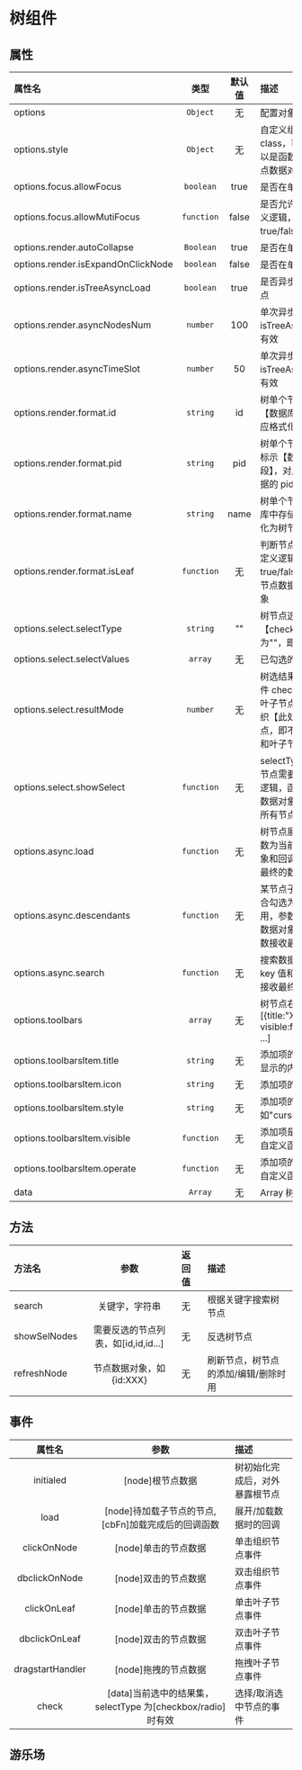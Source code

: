 # 树组件

## 属性

| 属性名                             |    类型    | 默认值 | 描述                                                                                                                                       |
| :--------------------------------- | :--------: | :----: | :----------------------------------------------------------------------------------------------------------------------------------------- |
| options                            |  `Object`  |   无   | 配置对象                                                                                                                                   |
| options.style                      |  `Object`  |   无   | 自定义组织节点图标的 class，可以是字符串，也可以是函数【函数参数为当前节点数据对象】                                                       |
| options.focus.allowFocus           | `boolean`  |  true  | 是否在单双击时选中节点                                                                                                                     |
| options.focus.allowMutiFocus       | `function` | false  | 是否允许选中多个节点，自定义逻辑，返回结果为 true/false，默认为 false                                                                      |
| options.render.autoCollapse        | `Boolean`  |  true  | 是否在单双击时选中节点                                                                                                                     |
| options.render.isExpandOnClickNode | `boolean`  | false  | 是否在单双击时选中节点                                                                                                                     |
| options.render.isTreeAsyncLoad     | `boolean`  |  true  | 是否异步加载某一节点的子节点                                                                                                               |
| options.render.asyncNodesNum       |  `number`  |  100   | 单次异步加载的节点个数，isTreeAsyncLoad 为 true 是有效                                                                                     |
| options.render.asyncTimeSlot       |  `number`  |   50   | 单次异步加载的时间间隔，isTreeAsyncLoad 为 true 是有效                                                                                     |
| options.render.format.id           |  `string`  |   id   | 树单个节点数据的唯一标示【数据库中存储的字段】，对应格式化为树节点数据的 id                                                                |
| options.render.format.pid          |  `string`  |  pid   | 树单个节点数据父节点的唯一标示【数据库中存储的字段】，对应格式化为树节点数据的 pid                                                         |
| options.render.format.name         |  `string`  |  name  | 树单个节点数据的名称【数据库中存储的字段】，对应格式化为树节点数据的 name                                                                  |
| options.render.format.isLeaf       | `function` |   无   | 判断节点是否为叶子节点，自定义逻辑，返回结果为 true/false，函数参数为当前节点数据对象和父节点数据对象                                      |
| options.select.selectType          |  `string`  |   ""   | 树节点选择类型【checkbox/radio】，默认为""，即没有选择图标                                                                                 |
| options.select.selectValues        |  `array`   |   无   | 已勾选的数据[{id:"XXX"}, ...]                                                                                                              |
| options.select.resultMode          |  `number`  |   无   | 树选结果模式【1/2】，配合事件 check 使用，1 标示回传叶子节点数组，2 标示回传组织【此处的组织是选中的节点，即不在返回其子孙节点】和叶子节点 |
| options.select.showSelect          | `function` |   无   | selectType 不为空时，哪些节点需要展示选择框，自定义逻辑，函数参数为当前节点的数据对象，默认返回 true，即所有节点均出现选择图标             |
| options.async.load                 | `function` |   无   | 树节点展开时的数据获取，参数为当前待展开节点的数据对象和回调函数，回调函数接收最终的数据列表数组                                           |
| options.async.descendants          | `function` |   无   | 某节点子孙节点数据获取，配合勾选为展开的组织节点时使用，参数为当前待展开节点的数据对象和回调函数，回调函数接收最终的数据列表数组           |
| options.async.search               | `function` |   无   | 搜索数据获取，参数为搜索 key 值和回调函数，回调函数接收最终的数据列表数组                                                                  |
| options.toolbars                   |  `array`   |   无   | 树节点右侧扩展对象数组[{title:"XXX",icon:"",style:"", visible:func, operate: func}, ...]                                                   |
| options.toolbarsItem.title         |  `string`  |   无   | 添加项的 title，及鼠标移入后显示的内容                                                                                                     |
| options.toolbarsItem.icon          |  `string`  |   无   | 添加项的 icon，这里是 class                                                                                                                |
| options.toolbarsItem.style         |  `string`  |   无   | 添加项的 style 定制，如"cursor: default"                                                                                                   |
| options.toolbarsItem.visible       | `function` |   无   | 添加项是否显示的判断函数，自定义函数逻辑                                                                                                   |
| options.toolbarsItem.operate       | `function` |   无   | 添加项的点击事件回调函数，自定义函数逻辑                                                                                                   |
| data                               |  `Array`   |   无   | Array 树节点数据                                                                                                                           |

## 方法

| 方法名       |                参数                 | 返回值 | 描述                                 |
| :----------- | :---------------------------------: | :----- | :----------------------------------- |
| search       |           关键字，字符串            | 无     | 根据关键字搜索树节点                 |
| showSelNodes | 需要反选的节点列表，如[id,id,id...] | 无     | 反选树节点                           |
| refreshNode  |      节点数据对象，如{id:XXX}       | 无     | 刷新节点，树节点的添加/编辑/删除时用 |

## 事件

|      属性名      |                            参数                             | 描述                           |
| :--------------: | :---------------------------------------------------------: | :----------------------------- |
|    initialed     |                      [node]根节点数据                       | 树初始化完成后，对外暴露根节点 |
|       load       |     [node]待加载子节点的节点,[cbFn]加载完成后的回调函数     | 展开/加载数据时的回调          |
|   clickOnNode    |                    [node]单击的节点数据                     | 单击组织节点事件               |
|  dbclickOnNode   |                    [node]双击的节点数据                     | 双击组织节点事件               |
|   clickOnLeaf    |                    [node]单击的节点数据                     | 单击叶子节点事件               |
|  dbclickOnLeaf   |                    [node]双击的节点数据                     | 双击叶子节点事件               |
| dragstartHandler |                    [node]拖拽的节点数据                     | 拖拽叶子节点事件               |
|      check       | [data]当前选中的结果集，selectType 为[checkbox/radio]时有效 | 选择/取消选中节点的事件        |

## 游乐场

<vuep template="#example"></vuep>

<script v-pre type="text/x-template" id="example">
<style lang="less">
    .np-tree-node-list .icon-root {width: 16px; height: 14px;background-image: url(./components/base/icon/icon16x14-org.png);}
    .np-tree-node-list .icon-group,.np-tree-node-list .icon-leaf {width: 16px; height: 14px;background-image: url(./components/base/icon/icon16x14-police.png);}
    .np-tree-node-list .icon-tool { width: 16px; height: 14px; background-image: url(./components/base/icon/icon16x14-org.png);}
</style>
<template>
  <div class="demo-container">
    <div class="np-tree" v-if='data'>
		<input type="button" value="设置静态数据" @click.stop = 'login()' />
		<input type="button" value="回显" @click.stop = 'showSelectedNodes()' />
        <xui-tree ref="tree" v-if="isInit"
				:data ='data'
				:options="treeOptions"
                @initialed="initialed"
				@dbclickOnNode = "dbclickOnNode"
				@clickOnNode='clickOnNode'
				@dbclickOnLeaf='dbclickOnLeaf'
				@clickOnLeaf='clickOnLeaf'
				@dragstartHandler="dragstartHandler"
				@check="checkResult"/>
	</div>
  </div>
</template>

<script>
var demoData;
	function iterateTree(items, fn) {
		IX.iterate(items, function(item) {
			if (fn(item)) {
				iterateTree(item.children || [], fn);
			}
		});
	}

	function getData(node) {
		if (!node) {
			console.log("请求根组织数据：", node);
			return [demoData[0]]
		}
		var res = [];
		iterateTree(demoData, function (item) {
			if (item.id === node.id) {
				res = item.children;
				return false;
			}
			return true;
		});
		return res;
	}

	function loadData(node) {
		return getData(node);
	}

	export default {
		data: function () {
			return {
                treeOptions: {
                    isEnableDragger: false,
                    style: {
                        icon: {
                            "i-group": "icon-group",
                            "i-leaf": function () {
                                return "";
                            },
                            "i-root": "icon-root"
                        }
                    },
                    focus: {
                        allowFocus: true,
                        allowMutiFocus: function () {
                            return false;/*(window.mapConfig.isShowMultitonWin) || this.sence === "monitor"*/
                        }
                    },
                    render: {
                        autoCollapse: true,
                        isExpandOnClickNode: false,
                        isTreeAsyncLoad: true,
                        asyncNodesNum: 1000,
                        asyncTimeSlot: 50,
                        format: {
                            id: "id",
                            pid: "parentId",
                            name: "name",
                            isLeaf: (item, node) => {
								return (item.nodeType !== "org");
                            }
                        }
                    },
                    select: {
                        selectType: "checkbox",
                        selectValues: [/*"6de7a8c6-5104-4f75-902c-47b02af4e035"*/],
                        resultMode: 1,
                        //selectType不为空时，哪些节点需要展示选择框，自定义逻辑
                        showSelect: (node) => {
                            return true/*node.isLeaf*/;
                        }
                    },
					async: {
						//树节点展开时用
						load: (node, cbFn) => {
							$.get({url:"./components/base/data.json", dataType:'json'}, res => {
								demoData = res;
								cbFn(loadData(node))
							})
						},
                        //获取子孙节点，选中未展开组织节点时用
                        descendants: (node, cbFn) => {
                        },
                        //搜索节点时用
                        search: (key, cbFn) => {
                        }
					},
					toolbars: [{
                        title: "点击事件",
                        icon: "icon-tool hover",
                        style: "cursor: default",
                        visible: (item) => {
                            return item.isLeaf;
                        },
                        operate: (item) => {
                            console.log("operate:", item);
                        }
					}],
					tips:[{
						class: function (item) {
                            return "zy";
						},
						style: "cursor: default",
                        visible: (item) => {
	                        return !item.isLeaf;
                        },
                        content: function (item) {
                            return "tips";
                        }
					}]
                },
				data: [],//demoData
				isInit: false
			};
		},
		methods: {
			login: function () {
				this.isInit = true;
			},
			searchTree: function (key) {
				if(typeof key === "string"){
					this.$refs.tree.search("");
				} else {
					this.$refs.tree.search("连云港");
				}
			},
			showSelectedNodes: function () {
				this.$refs.tree.showSelNodes([{
					id: "001z48vu3WkCA7H"
				}, {
					id: "001z48vu3WkCA7G"
				}]);
			},
            initialed: function (node) {
                console.log("根节点：", node);
            },
			clickOnNode: function (node) {
				debugger
				console.log("clickOnNode:", node);
			},
			dbclickOnNode: function (node) {
				console.log("dbclickOnNode:", node);
			},
			clickOnLeaf: function (node) {
				console.log("clickOnLeaf:", node);
			},
			dbclickOnLeaf: function (node) {
				console.log("dbclickOnLeaf:", node);
			},
			dragstartHandler: function (node) {
				console.log(node);
			},
            checkResult: function (data) {
				console.log("checkResult:", data);
			}
		}
	};
</script>
</script>
